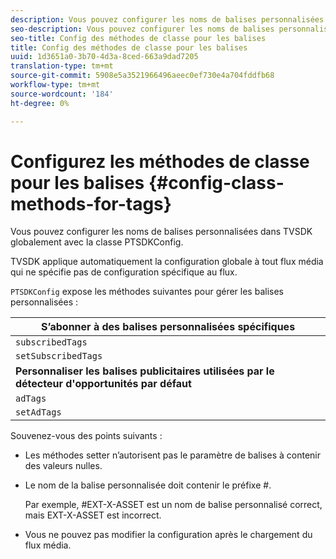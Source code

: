 ```yaml
---
description: Vous pouvez configurer les noms de balises personnalisées dans TVSDK globalement avec la classe PTSDKConfig.
seo-description: Vous pouvez configurer les noms de balises personnalisées dans TVSDK globalement avec la classe PTSDKConfig.
seo-title: Config des méthodes de classe pour les balises
title: Config des méthodes de classe pour les balises
uuid: 1d3651a0-3b70-4d3a-8ced-663a9dad7205
translation-type: tm+mt
source-git-commit: 5908e5a3521966496aeec0ef730e4a704fddfb68
workflow-type: tm+mt
source-wordcount: '184'
ht-degree: 0%

---
```



# Configurez les méthodes de classe pour les balises {#config-class-methods-for-tags}

Vous pouvez configurer les noms de balises personnalisées dans TVSDK globalement avec la classe PTSDKConfig.

TVSDK applique automatiquement la configuration globale à tout flux média qui ne spécifie pas de configuration spécifique au flux.

`PTSDKConfig` expose les méthodes suivantes pour gérer les balises personnalisées :

| **S’abonner à des balises personnalisées spécifiques** |
|---|
| `subscribedTags` | Récupère la liste actuelle des balises abonnées. |
| `setSubscribedTags` | Définit la liste des balises abonnées qui seront exposées à l’application. |
| **Personnaliser les balises publicitaires utilisées par le détecteur d&#39;opportunités par défaut** |
| `adTags` | Récupère la liste actuelle des balises publicitaires. |
| `setAdTags` | Définit la liste des balises publicitaires qui seront utilisées par le générateur d’opportunités par défaut. |

Souvenez-vous des points suivants :

* Les méthodes setter n’autorisent pas le paramètre de balises à contenir des valeurs nulles.
* Le nom de la balise personnalisée doit contenir le préfixe #.

   Par exemple, #EXT-X-ASSET est un nom de balise personnalisé correct, mais EXT-X-ASSET est incorrect.
* Vous ne pouvez pas modifier la configuration après le chargement du flux média.

